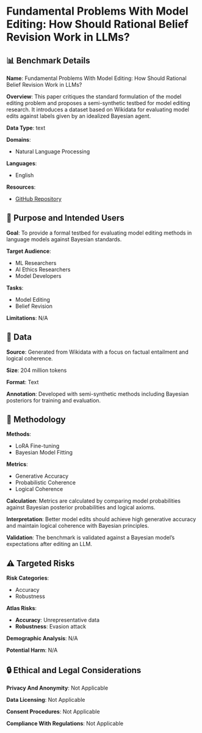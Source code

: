# Fundamental Problems With Model Editing: How Should Rational Belief Revision Work in LLMs?

## 📊 Benchmark Details

**Name**: Fundamental Problems With Model Editing: How Should Rational Belief Revision Work in LLMs?

**Overview**: This paper critiques the standard formulation of the model editing problem and proposes a semi-synthetic testbed for model editing research. It introduces a dataset based on Wikidata for evaluating model edits against labels given by an idealized Bayesian agent.

**Data Type**: text

**Domains**:
- Natural Language Processing

**Languages**:
- English

**Resources**:
- [GitHub Repository](https://github.com/peterbhase/LLM-belief-revision)

## 🎯 Purpose and Intended Users

**Goal**: To provide a formal testbed for evaluating model editing methods in language models against Bayesian standards.

**Target Audience**:
- ML Researchers
- AI Ethics Researchers
- Model Developers

**Tasks**:
- Model Editing
- Belief Revision

**Limitations**: N/A

## 💾 Data

**Source**: Generated from Wikidata with a focus on factual entailment and logical coherence.

**Size**: 204 million tokens

**Format**: Text

**Annotation**: Developed with semi-synthetic methods including Bayesian posteriors for training and evaluation.

## 🔬 Methodology

**Methods**:
- LoRA Fine-tuning
- Bayesian Model Fitting

**Metrics**:
- Generative Accuracy
- Probabilistic Coherence
- Logical Coherence

**Calculation**: Metrics are calculated by comparing model probabilities against Bayesian posterior probabilities and logical axioms.

**Interpretation**: Better model edits should achieve high generative accuracy and maintain logical coherence with Bayesian principles.

**Validation**: The benchmark is validated against a Bayesian model’s expectations after editing an LLM.

## ⚠️ Targeted Risks

**Risk Categories**:
- Accuracy
- Robustness

**Atlas Risks**:
- **Accuracy**: Unrepresentative data
- **Robustness**: Evasion attack

**Demographic Analysis**: N/A

**Potential Harm**: N/A

## 🔒 Ethical and Legal Considerations

**Privacy And Anonymity**: Not Applicable

**Data Licensing**: Not Applicable

**Consent Procedures**: Not Applicable

**Compliance With Regulations**: Not Applicable
